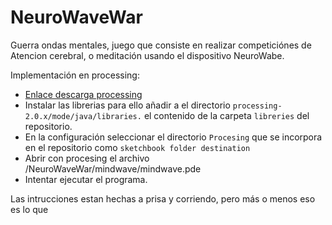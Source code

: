 NeuroWaveWar
============

Guerra ondas mentales, juego que consiste en realizar competiciónes de Atencion cerebral, o meditación usando el dispositivo NeuroWabe.

Implementación en processing:

- [Enlace descarga processing](http://processing.org/download/)
- Instalar las librerias para ello añadir a el directorio ```processing-2.0.x/mode/java/libraries.``` el contenido de la carpeta  ```libreries``` del repositorio.
- En la configuración seleccionar el directorio ```Procesing``` que se incorpora en el repositorio como ```sketchbook folder destination```
- Abrir con procesing el archivo /NeuroWaveWar/mindwave/mindwave.pde
- Intentar ejecutar el programa.

Las intrucciones estan hechas a prisa y corriendo, pero más o menos eso es lo que 